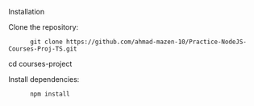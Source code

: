 Installation

Clone the repository:

          git clone https://github.com/ahmad-mazen-10/Practice-NodeJS-Courses-Proj-TS.git


      
cd courses-project


Install dependencies:

          npm install
